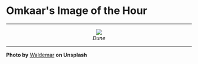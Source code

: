 # Omkaar's Image of the Hour

---

<div align="center">

<a href="https://unsplash.com/photos/sandy-dunes-create-rippled-patterns-in-the-desert-16t-HIIrWDI">
  <img src="https://images.unsplash.com/photo-1750094486377-749cb4244953?crop=entropy&cs=tinysrgb&fit=max&fm=jpg&ixid=M3w3NjA2Nzh8MHwxfHJhbmRvbXx8fHx8fHx8fDE3NTIxMzA4MDB8&ixlib=rb-4.1.0&q=80&w=1080" style="max-width:100%; height:auto;">
</a>

<br>
<i>Dune</i>

</div>

---

**Photo by** [Waldemar](https://unsplash.com/@waldemarbrandt67w) **on Unsplash**
